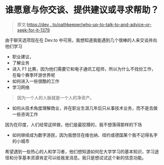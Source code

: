 # 谁愿意与你交谈、提供建议或寻求帮助？

> 原文:[https://dev . to/oathkeeper/who-up-to-talk-to-and-advice-or-seek-for-it-1379](https://dev.to/oathkeeper/who-are-up-to-talk-to-and-advice-or-seek-for-it-1379)

由于聊天选项现在在 Dev.to 中可用，我想知道我能遇到几个很棒的人来交谈并向他们学习

*   职业建议，
*   了解业务
*   进入 F1 比赛，因为他们需要它和电子通讯工程师，所以为什么不找份工作，在每个赛季环游世界呢
*   如何进入一些很酷的工作
*   学习网络

> 因为一个人的人脉就是一个人的净资产。

*   如何从技术角度理解商业，并在职业生涯几年后只从事技术业务，而不是去做一些咨询工作

因为在印度，人们经常这样做，他们是最狡猾的，我不想落得那样的下场

*   如何继续成为数字游民，因为我想住在维也纳、纽约或德国某个我不记得名字的小城市

希望遇到一些热心的人和学习者，他们想知道如何在大学学习的基本知识，学习途径和分享基本资源肯定可以给我发消息。我只是想试试这个新的信息功能。